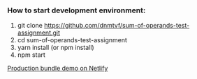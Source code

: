 ### How to start development environment:
1. git clone https://github.com/dnmtvf/sum-of-operands-test-assignment.git
2. cd sum-of-operands-test-assignment
3. yarn install (or npm install)
4. npm start

[Production bundle demo on Netlify](https://nifty-benz-a816f6.netlify.com/)
